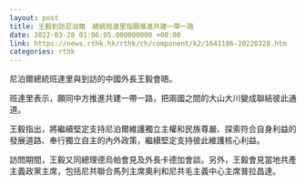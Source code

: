 ```yaml
---
layout: post
title: 王毅到訪尼泊爾　總統班達里指願推進共建一帶一路
date: 2022-03-28 01:06:05.000000000 +08:00
link: https://news.rthk.hk/rthk/ch/component/k2/1641186-20220328.htm
categories: rthk
---
```


尼泊爾總統班達里與到訪的中國外長王毅會晤。
 
班達里表示，願同中方推進共建一帶一路，把兩國之間的大山大川變成聯結彼此通道。 

王毅指出，將繼續堅定支持尼泊爾維護獨立主權和民族尊嚴、探索符合自身利益的發展道路、奉行獨立自主的內外政策，繼續堅定支持彼此維護核心利益。
 
訪問期間，王毅又同總理德烏帕會見及外長卡德加會談。另外，王毅會見當地共產主義政黨主席，包括尼共聯合馬列主席奧利和尼共毛主義中心主席普拉昌達。
